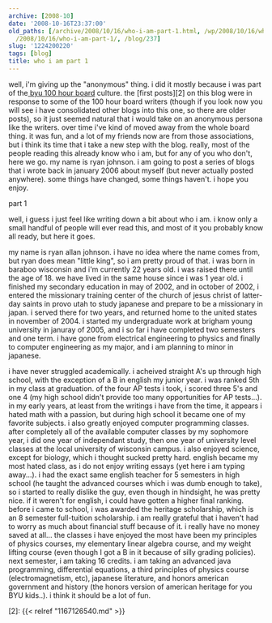 ```yaml
---
archive: [2008-10]
date: '2008-10-16T23:37:00'
old_paths: [/archive/2008/10/16/who-i-am-part-1.html, /wp/2008/10/16/who-i-am-part-1/,
  /2008/10/16/who-i-am-part-1/, /blog/237]
slug: '1224200220'
tags: [blog]
title: who i am part 1
---
```


well, i'm giving up the "anonymous" thing. i did it mostly because i was
part of the[ byu 100 hour board][1] culture. the [first posts][2] on this
blog were in response to some of the 100 hour board writers (though if you
look now you will see i have consolidated other blogs into this one, so
there are older posts), so it just seemed natural that i would take on an
anonymous persona like the writers. over time i've kind of moved away from
the whole board thing. it was fun, and a lot of my friends now are from
those associations, but i think its time that i take a new step with the
blog. really, most of the people reading this already know who i am, but
for any of you who don't, here we go. my name is ryan johnson. i am going
to post a series of blogs that i wrote back in january 2006 about myself
(but never actually posted anywhere). some things have changed, some
things haven't. i hope you enjoy.

part 1

well, i guess i just feel like writing down a bit about who i am. i know
only a small handful of people will ever read this, and most of it you
probably know all ready, but here it goes.

my name is ryan allan johnson. i have no idea where the name comes from,
but ryan does mean "little king", so i am pretty proud of that. i was born
in baraboo wisconsin and i'm currently 22 years old. i was raised there
until the age of 18. we have lived in the same house since i was 1 year
old. i finished my secondary education in may of 2002, and in october of
2002, i entered the missionary training center of the church of jesus
christ of latter-day saints in provo utah to study japanese and prepare to
be a missionary in japan. i served there for two years, and returned home
to the united states in november of 2004. i started my undergraduate work
at brigham young university in januray of 2005, and i so far i have
completed two semesters and one term. i have gone from electrical
engineering to physics and finally to computer engineering as my major,
and i am planning to minor in japanese.

i have never struggled academically. i acheived straight A's up through
high school, with the exception of a B in english my junior year. i was
ranked 5th in my class at graduation. of the four AP tests i took,
i scored three 5's and one 4 (my high school didn't provide too many
opportunities for AP tests...). in my early years, at least from the
writings i have from the time, it appears i hated math with a passion, but
during high school it became one of my favorite subjects. i also greatly
enjoyed computer programming classes. after completely all of the
available computer classes by my sophomore year, i did one year of
independant study, then one year of university level classes at the local
university of wisconsin campus. i also enjoyed science, except for
biology, which i thought sucked pretty hard. english became my most hated
class, as i do not enjoy writing essays (yet here i am typing away...).
i had the exact same english teacher for 5 semesters in high school (he
taught the advanced courses which i was dumb enough to take), so i started
to really dislike the guy, even though in hindsight, he was pretty nice.
if it weren't for english, i could have gotten a higher final ranking.
before i came to school, i was awarded the heritage scholarship, which is
an 8 semester full-tuition scholarship. i am really grateful that
i haven't had to worry as much about financial stuff because of it.
i really have no money saved at all... the classes i have enjoyed the most
have been my principles of physics courses, my elementary linear algebra
course, and my weight lifting course (even though I got a B in it because
of silly grading policies). next semester, i am taking 16 credits. i am
taking an advanced java programming, differential equations, a third
principles of physics course (electromagnetism, etc), japanese literature,
and honors american government and history (the honors version of american
heritage for you BYU kids..). i think it should be a lot of fun.

[1]: http://theboard.byu.edu
[2]: {{< relref "1167126540.md" >}}

